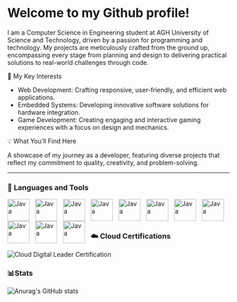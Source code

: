 # Welcome to my Github profile!

I am a Computer Science in Engineering student at AGH University of Science and Technology, driven by a passion for programming and technology. My projects are meticulously crafted from the ground up, encompassing every stage from planning and design to delivering practical solutions to real-world challenges through code.

🔧 My Key Interests
  - Web Development: Crafting responsive, user-friendly, and efficient web applications.
  - Embedded Systems: Developing innovative software solutions for hardware integration.
  - Game Development: Creating engaging and interactive gaming experiences with a focus on design and mechanics.

💡 What You’ll Find Here

A showcase of my journey as a developer, featuring diverse projects that reflect my commitment to quality, creativity, and problem-solving.

---

### 🧰 Languages and Tools
<img align="left" alt="Java" width="50px" height="50px" style="padding-right:10px;" src="https://cdn.jsdelivr.net/gh/devicons/devicon@latest/icons/java/java-original.svg" />
<img align="left" alt="Java" width="50px" height="50px" style="padding-right:10px;" src="https://cdn.jsdelivr.net/gh/devicons/devicon@latest/icons/spring/spring-original.svg" />
<img align="left" alt="Java" width="50px" height="50px" style="padding-right:10px;" src="https://cdn.jsdelivr.net/gh/devicons/devicon@latest/icons/cplusplus/cplusplus-original.svg" />
<img align="left" alt="Java" width="50px" height="50px" style="padding-right:10px;" src="https://cdn.jsdelivr.net/gh/devicons/devicon@latest/icons/git/git-original.svg" />
<img align="left" alt="Java" width="50px" height="50px" style="padding-right:10px;" src="https://cdn.jsdelivr.net/gh/devicons/devicon@latest/icons/docker/docker-original.svg" />
<img align="left" alt="Java" width="50px" height="50px" style="padding-right:10px;" src="https://cdn.jsdelivr.net/gh/devicons/devicon@latest/icons/postgresql/postgresql-original.svg" />
<img align="left" alt="Java" width="50px" height="50px" style="padding-right:10px;" src="https://cdn.jsdelivr.net/gh/devicons/devicon@latest/icons/html5/html5-original.svg" />
<img align="left" alt="Java" width="50px" height="50px" style="padding-right:10px;" src="https://cdn.jsdelivr.net/gh/devicons/devicon@latest/icons/css3/css3-original.svg" />                  
<img align="left" alt="Java" width="50px" height="50px" style="padding-right:10px;" src="https://cdn.jsdelivr.net/gh/devicons/devicon@latest/icons/javascript/javascript-original.svg" />
<img align="left" alt="Java" width="50px" height="50px" style="padding-right:10px;" src="https://cdn.jsdelivr.net/gh/devicons/devicon@latest/icons/react/react-original.svg" />
<img align="left" alt="Java" width="50px" height="50px" style="padding-right:10px;" src="https://cdn.jsdelivr.net/gh/devicons/devicon@latest/icons/arduino/arduino-original.svg" />

<br/>
<br/>

# 

### ☁️ Cloud Certifications

<!--START_SECTION:badges-->
![Cloud Digital Leader Certification](https://images.credly.com/size/160x160/images/44994cda-b5b0-44cb-9a6d-d29b57163073/image.png "Cloud Digital Leader Certification")
<!--END_SECTION:badges-->


### 📊Stats
![Anurag's GitHub stats](https://github-readme-stats.vercel.app/api?username=KamilGarbacki&show_icons=true&theme=onedark&hide=stars)                             
